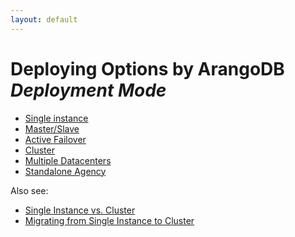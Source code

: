 ```yaml
---
layout: default
---
```

Deploying Options by ArangoDB _Deployment Mode_
===============================================

- [Single instance](deployment-single-instance-readme.html)
- [Master/Slave](deployment-master-slave-readme.html)
- [Active Failover](deployment-active-failover-readme.html)
- [Cluster](deployment-cluster-readme.html)
- [Multiple Datacenters](deployment-dc2dc-readme.html) 
- [Standalone Agency](deployment-standalone-agency-readme.html)

Also see:

- [Single Instance vs. Cluster](architecture-single-instance-vs-cluster.html)
- [Migrating from Single Instance to Cluster](deployment-migrating-single-instance-cluster.html)
